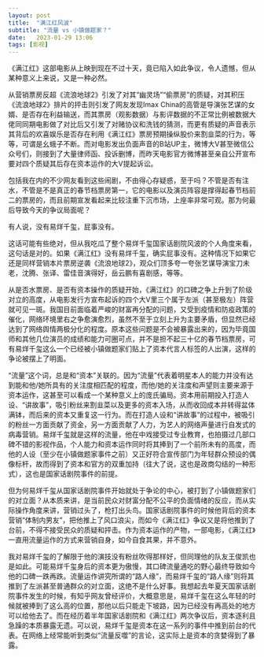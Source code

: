 ```yaml
---
layout: post
title:  "满江红风波" 
subtitle: "流量 vs 小镇做题家？"
date:   2023-01-29 13:06
tags: [影视]
---
```


《满江红》这部电影从上映到现在不过十天，竟已陷入如此争议，令人遗憾，但从某种意义上来说，又是一种必然。

从营销票房反超《流浪地球2》引发了对其“幽灵场”“偷票房”的质疑，对其积压《流浪地球2》排片的抨击则引发了网友发现Imax China的高管是导演张艺谋的女婿、是否存在利益输送，而其票房（观影数据）与影评数据的不正常比例被数据大佬同同期电影做了对比后又引发了对赌协议和洗钱的猜测，而更有质疑的声音表示其背后的欢喜娱乐是否存在利用《满江红》票房预期操纵股价来割韭菜的行为，等等，可谓是幺蛾子不断。而对电影发出负面声音的B站UP主，微博大V甚至微信公众号们，则接到了大量律师函、投诉删博，而昨天电影官方微博甚至亲自公开宣布要对四个质疑其后存在资本运作的大V提起诉讼。

包括我在内的不少网友看到这些闹剧，不由得心存疑惑，至于吗？不管是否有注水，不管是不是真正的春节档票房第一，它的电影以及演员阵容是撑得起春节档前二的票房的，而且前期宣发看起来比较注重下沉市场，上座率非常可观。那为何最后导致今天的争议局面呢？

有人说，没有易烊千玺，屁事没有。

这话可能有些绝对，但从我吃瓜了整个易烊千玺国家话剧院风波的个人角度来看，这句话是对的。如果《满江红》没有易烊千玺，确实屁事没有。这种情况下如果它还是同样营销本片票房逆袭《流浪地球2》，观众们顶多夸一夸张艺谋导演宝刀未老，沈腾、张译、雷佳音演得好，岳云鹏有喜剧感，等等。

从是否水票房、是否有资本操作的质疑开始，《满江红》的口碑之争上升到了阶级对立的高度，从电影发行方宣布起诉的四个大V里三个属于左派（甚至极左）阵营就可见一斑。我国目前面临着严峻的财富再分配的问题，又受到疫情和防疫政策的催化，网络环境里右之争愈演愈烈，虽然不至于立刻上升为主要矛盾，但显然已经达到了网络舆情两极分化的程度。原本这些问题是不会被暴露出来的，因为毕竟国师和其他几位演员的成绩和能力可圈可点，并不是担不起三十亿的春节档票房，可有易烊千玺这么一个已经被小镇做题家们贴上了资本代言人标签的人出演，这样的争论被摆上了明面。

“流量”这个词，总是和“资本”关联的。因为“流量”代表着明星本人的能力并没有达到能和他/她所具有的关注度相匹配的程度，而他/她的关注度和声望则主要来源于资本运作，这甚至可以看成一个某种意义上的庞氏骗局。资本用前期投入打造人设、“讲故事”，吸引粉丝来割韭菜以及更多的资本入场，从而收回成本并转得盆体满钵，而后来的资本又重复这一行为。而在打造人设和“讲故事”的过程中，被吸引的粉丝一方面贡献了资金，另一方面贡献了人力，为艺人的网络声量进行自发式的病毒营销。易烊千玺就是这样的流量，他在中戏接受过专业教育，也拍摄过几部口碑不错的影视作品，个人能力和资本运作同时将其捧到了一个前所未有的高度，而他的人设（至少在小镇做题家事件之前）又正好符合宣传部门为年轻群众预设的偶像标杆，故而得到了资本和官方的双重加持（往大了说，这也是政商勾结的一种形式），这也是国家话剧院事件的前提。

但为何易烊千玺从国家话剧院事件开始就处于争论的中心，被打到了小镇做题家们的对立面？从本质来讲，是当前民众对财富分配不公平的负面情绪的反应，而从实际操作角度来讲，营销过头了，枪打出头鸟。国家话剧院事件的时候他背后的资本营销“体制内男友”，把他推上了风口浪尖，而如今《满江红》争议又是将他推到了台前，不得不接受民众的质疑和抨击。作为资本运作的产物，一部电影，《满江红》一直用流量运作的方式来营销自身，如今自食其果，并不意外。

我对易烊千玺的了解限于他的演技没有粉丝吹得那样好，但同理他的队友王俊凯也是如此。可能易烊千玺身后的资本更为傲慢，其口碑流量通吃的野心最终导致如今他的口碑一跌再跌。流量运作讲究所谓的“路人缘”，而易烊千玺的“路人缘”则将其推到了左派甚至普通群众的对立面，这绝不是什么好事。我想起去年夏天国家话剧院事件发生的时候，有知乎网友曾经评价，大概意思是，易烊千玺在这么年轻的时候就被捧到了这么高的位置，那他以后只能走下坡路，因为已经没有再高处的地方可以给他去了。而在经历着半年国家话剧院和《满江红》两次争议后，资本逐利且急躁的本质暴露无遗。可以说，易烊千玺是资本在这一系列的事件中推到前台的代表。在网络上经常能听到类似“流量反噬”的言论，这实际上是资本的贪婪得到了暴露。

